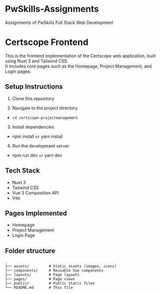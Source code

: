 # PwSkills-Assignments
 Assignments of PwSkills Full Stack Web Development  


# Certscope Frontend

This is the frontend implementation of the Certscope web application, built using Nuxt 3 and Tailwind CSS.  
It includes core pages such as the Homepage, Project Management, and Login pages.

## Setup Instructions

1. Clone this repository 

2. Navigate to the project directory
- `cd certscope-projectmanagement`

3. Install dependencies
- npm install `or` yarn install
 


4. Run the development server
- npm run dev `or` yarn dev
  
  
## Tech Stack

- Nuxt 3
- Tailwind CSS
- Vue 3 Composition API
- Vite

## Pages Implemented

- Homepage
- Project Management
- Login Page

## Folder structure
```
.
├── assets/         # Static assets (images, icons)
├── components/     # Reusable Vue components
├── layouts/        # Page layouts
├── pages/          # Page views
├── public/         # Public static files
└── README.md       # This file
```
